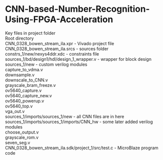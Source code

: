 # CNN-based-Number-Recognition-Using-FPGA-Acceleration
Key files in project folder  
Root directory  
CNN_0328_bowen_stream_ila.xpr - Vivado project file  
CNN_0328_bowen_stream_ila.srcs - sources folder  
constrs_1/new/nexys4ddr.xdc - constraints file  
sources_1/bd/design1/hdl/design_1_wrapper.v - wrapper for block design  
sources_1/new - custom verilog modules  
capture_to_vdma.v  
downsample.v  
downscale_to_CNN.v  
grayscale_bram_freeze.v  
ov5640_capture.v  
ov5640_capture_new.v  
ov5640_powerup.v  
ov5640_top.v  
vga_out.v  
sources_1/imports/sources_1/new - all CNN files are in here  
sources_1/imports/sources_1/imports/CNN_hw - some later added verilog modules  
choose_output.v  
grayscale_rom.v  
seven_seg.v  
CNN_0328_bowen_stream_ila.sdk/project_1/src/test.c - MicroBlaze program code  
